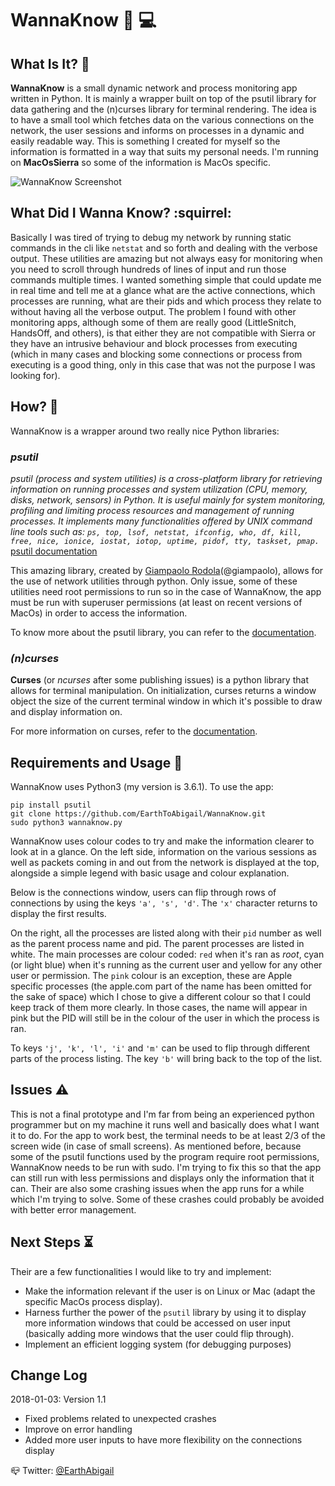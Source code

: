 # WannaKnow :busts_in_silhouette: :computer:

## What Is It? :traffic_light:

**WannaKnow** is a small dynamic network and process monitoring app written in Python.
It is mainly a wrapper built on top of the psutil library for data gathering and the (n)curses
library for terminal rendering. The idea is to have a small tool which fetches data on
the various connections on the network, the user sessions and informs on processes in a dynamic
and easily readable way. This is something I created for myself so the information is formatted
in a way that suits my personal needs. I'm running on **MacOsSierra** so some of the information
is MacOs specific.

![WannaKnow Screenshot](https://raw.github.com/EarthToAbigail/WannaKnow/master/WannaKnow_screenshot.png)


## What Did I Wanna Know? :squirrel:

Basically I was tired of trying to debug my network by running static commands in the cli like
`netstat` and so forth and dealing with the verbose output. These utilities are
amazing but not always easy for monitoring when you need to scroll through
hundreds of lines of input and run those
commands multiple times. I wanted something simple that could update me in real time and tell me at a
glance what are the active connections, which processes are running, what are their pids and which process
they relate to without having all the verbose output.
The problem I found with other monitoring apps, although some of them are really good (LittleSnitch,
 HandsOff, and others), is that either they are not compatible with Sierra or they have an intrusive
behaviour and block processes from executing (which in many cases and blocking some
connections or process from executing is a good thing, only in this case that was not the purpose I was
looking for).

## How? :construction:

WannaKnow is a wrapper around two really nice Python libraries:

### *psutil*

*psutil (process and system utilities) is a cross-platform library for retrieving information on running
processes and system utilization (CPU, memory, disks, network, sensors) in Python. It is useful mainly for
system monitoring, profiling and limiting process resources and management of running processes. It
implements many functionalities offered by UNIX command line tools such as: `ps, top, lsof, netstat,
ifconfig, who, df, kill, free, nice, ionice, iostat, iotop, uptime, pidof, tty, taskset, pmap.`*
[psutil documentation](http://psutil.readthedocs.io/en/latest/#about)


This amazing library, created by [Giampaolo Rodola](http://grodola.blogspot.com/p/about.html)(@giampaolo), allows for the use of network utilities through python. Only issue,
some of these utilities need root permissions to run so in the case of WannaKnow, the app must be run with
superuser permissions (at least on recent versions of MacOs) in order to access the information.

To know more about the psutil library, you can refer to the [documentation](http://psutil.readthedocs.io/en/latest/#about).

### *(n)curses*

**Curses** (or *ncurses* after some publishing issues) is a python library that allows for terminal
manipulation. On initialization, curses returns a window object the size of the current terminal window
in which it's possible to draw and display information on.

For more information on curses, refer to the [documentation](https://docs.python.org/3.3/howto/curses.html).

## Requirements and Usage :floppy_disk:

WannaKnow uses Python3 (my version is 3.6.1).
To use the app:

```
pip install psutil  
git clone https://github.com/EarthToAbigail/WannaKnow.git
sudo python3 wannaknow.py
```

WannaKnow uses colour codes to try and make the information clearer to look at in a glance. On the left
side, information on the various sessions as well as packets coming in and out from the network is
 displayed at the top, alongside a simple legend with basic usage and colour explanation.

Below is the connections window, users can flip through rows of connections by using the keys `'a', 's',
'd'`. The `'x'` character returns to display the first results.

On the right, all the processes are listed along with their `pid` number as well as the parent process name
and pid. The parent processes are listed in white. The main processes are colour coded: `red` when it's ran as *root*, cyan (or light blue) when it's running as the current user and yellow for any
other user or permission. The `pink` colour is an exception, these are Apple specific processes (the
apple.com part of the name has been omitted for the sake of space) which I chose to give a different colour
so that I could keep track of them more clearly. In those cases, the name will appear in pink but the PID
will still be in the colour of the user in which the process is ran.

To keys `'j', 'k', 'l', 'i'` and `'m'` can be used to flip through different parts of the process listing. The
key `'b'` will bring back to the top of the list.

## Issues :warning:

This is not a final prototype  and I'm far from being an experienced python programmer but on my machine it
runs well and basically does what I want it to do. For the app to work best, the terminal needs to be at
least 2/3 of the screen wide (in case of small screens). As mentioned before, because some of the psutil
functions used by the program require root permissions, WannaKnow needs to be run with sudo. I'm trying to
fix this so that the app can still run with less permissions and displays only the information that it can.
Their are also some crashing issues when the app runs for a while which I'm trying to solve. Some of these crashes could probably be avoided with better error management.

## Next Steps :hourglass_flowing_sand:

Their are a few functionalities I would like to try and implement:
* Make the information relevant if the user is on Linux or Mac (adapt the specific MacOs process display).
* Harness further the power of the `psutil` library by using it to display more information windows that could be accessed on user input (basically adding more windows that the user could flip through).
* Implement an efficient logging system (for debugging purposes)

## Change Log

2018-01-03: Version 1.1
* Fixed problems related to unexpected crashes
* Improve on error handling
* Added more user inputs to have more flexibility on the connections display


:mailbox_closed: Twitter: [@EarthAbigail](https://twitter.com/EarthAbigail)
